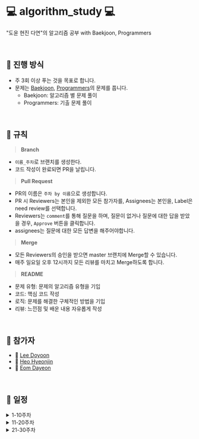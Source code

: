 
# 💻 algorithm_study 💻

"도윤 현진 다연"의 알고리즘 공부 with Baekjoon, Programmers

<br>

## 📌 진행 방식
- 주 3회 이상 푸는 것을 목표로 합니다.
- 문제는 [Baekjoon](https://www.acmicpc.net/), [Programmers](https://programmers.co.kr/)의 문제를 풉니다.
	- Baekjoon: 알고리즘 별 문제 풀이
	- Programmers: 기출 문제 풀이
	
<br>


## 📣 규칙
> **Branch**
- `이름_주차`로 브랜치를 생성한다.
- 코드 작성이 완료되면 PR을 날립니다.
> **Pull Request**
- PR의 이름은 `주차 by 이름`으로 생성합니다.
- PR 시 Reviewers는 본인을 제외한 모든 참가자를, Assignees는 본인을, Label은 need review를 선택합니다.
- Reviewers는 `comment`를 통해 질문을 하며, 질문이 없거나 질문에 대한 답을 받았을 경우, `Approve` 버튼을 클릭합니다.
- assignees는 질문에 대한 모든 답변을 해주어야합니다.
> **Merge**
- 모든 Reviewers의 승인을 받으면 master 브랜치에 Merge할 수 있습니다.
- 매주 일요일 오후 12시까지 모든 리뷰를 마치고 Merge하도록 합니다.
> **README**
- 문제 유형: 문제의 알고리즘 유형을 기입
- 코드: 핵심 코드 작성
- 로직: 문제를 해결한 구체적인 방법을 기입
- 리뷰: 느낀점 및 배운 내용 자유롭게 작성

<br>

## 🙋 참가자
- 🐰 [Lee Doyoon](https://github.com/idoburnish)
- 🐬 [Heo Hyeonjin](https://github.com/heohyeonjin)
- 🐤 [Eom Dayeon](https://github.com/eomdayeon)

<br>

## 📅 일정

<details>
<summary>1-10주차</summary>
<div markdown="1">       

|주차|문제1|문제2|문제3|유형|
|:-----:|:-----:|:-----:|:-----:|:-----:|
|1주차|[완전이진트리](https://www.acmicpc.net/problem/9934)|[나무 위의 빗물](https://www.acmicpc.net/problem/17073)|[트리의 지름](https://www.acmicpc.net/problem/1967)|트리|
|2주차|[꿀 따기](https://www.acmicpc.net/problem/21758)|[강의실 배정](https://www.acmicpc.net/problem/11000)|[행복 유치원](https://www.acmicpc.net/problem/13164)|그리디|
|3주차|[종이접기](https://www.acmicpc.net/problem/1802)|[쿼드트리](https://www.acmicpc.net/problem/1992)|[샤워실 바닥깔기](https://www.acmicpc.net/problem/14600)|분할정복|
|4주차|[완주하지 못한 선수](https://programmers.co.kr/learn/courses/30/lessons/42576)|[k번째수](https://programmers.co.kr/learn/courses/30/lessons/42748)|[모의고사](https://programmers.co.kr/learn/courses/30/lessons/42840)|프로그래머스|
|5주차|[달력](https://www.acmicpc.net/problem/20207)|[호수 홀릭 호석](https://www.acmicpc.net/problem/20164)|[빗물](https://www.acmicpc.net/problem/14719)|구현|
|6주차|[k진수에서 소수 개수 구하기](https://programmers.co.kr/learn/courses/30/lessons/92335)|[주차 요금 계산](https://programmers.co.kr/learn/courses/30/lessons/92341)|[기능개발](https://school.programmers.co.kr/learn/courses/30/lessons/42586)|프로그래머스|
|7주차|[ZOAC](https://www.acmicpc.net/problem/16719)|[트리순회](https://www.acmicpc.net/problem/22856)|[폴더정리(small)](https://www.acmicpc.net/problem/22860)|구현|
|8주차|[일루미네이션](https://www.acmicpc.net/problem/5547)|[연구소](https://www.acmicpc.net/problem/14502)|[인구이동](https://www.acmicpc.net/problem/16234)|그래프|
|9주차|[ABCDE](https://www.acmicpc.net/problem/13023)|[치즈](https://www.acmicpc.net/problem/2636)|[말이 되고픈 원숭이](https://www.acmicpc.net/problem/1600)|그래프|
|10주차|[신규 아이디 추천](https://school.programmers.co.kr/learn/courses/30/lessons/72410)|[메뉴 리뉴얼](https://school.programmers.co.kr/learn/courses/30/lessons/72411)|[순위검색](https://school.programmers.co.kr/learn/courses/30/lessons/72412)|프로그래머스|

</div>
</details>

<details>
<summary>11-20주차</summary>
<div markdown="1">       

|주차|문제1|문제2|문제3|유형|
|:-----:|:-----:|:-----:|:-----:|:-----:|
|11주차|[최소 회의실 개수](https://www.acmicpc.net/problem/19598)|[센서](https://www.acmicpc.net/problem/2212)|[우체국](https://www.acmicpc.net/problem/2141)|그리디|
|12주차|[괄호 변환](https://school.programmers.co.kr/learn/courses/30/lessons/60058)|[문자열 압축](https://school.programmers.co.kr/learn/courses/30/lessons/60057)|[합승 택시 요금](https://school.programmers.co.kr/learn/courses/30/lessons/72413)|KAKAO BLIND RECRUITMENT|
|13주차|[오픈채팅방](https://school.programmers.co.kr/learn/courses/30/lessons/42888)|[후보키](https://school.programmers.co.kr/learn/courses/30/lessons/42890)|[양과 늑대](https://school.programmers.co.kr/learn/courses/30/lessons/92343)|KAKAO BLIND RECRUITMENT|
|14주차|[구슬탈출2](https://www.acmicpc.net/problem/13460)|[2048(easy)](https://www.acmicpc.net/problem/12100)|[뱀](https://www.acmicpc.net/problem/3190)|삼성SW역량기출|
|15주차|[배](https://www.acmicpc.net/problem/1092)|[크게 만들기](https://www.acmicpc.net/problem/2812)|[파일 합치기 3](https://www.acmicpc.net/problem/13975)|그리디|
|16주차|[주사위 굴리기](https://www.acmicpc.net/problem/14499)|[테트로미노](https://www.acmicpc.net/problem/14500)|[아기 상어](https://www.acmicpc.net/problem/16236)|삼성SW역량기출|
|17주차|[로봇 청소기](https://www.acmicpc.net/problem/14503)|[감시](https://www.acmicpc.net/problem/15683)|[치킨 배달](https://www.acmicpc.net/problem/15686)|삼성SW역량기출|
|18주차|[괄호 제거](https://www.acmicpc.net/problem/2800)|[데이터 체커](https://www.acmicpc.net/problem/22942)|[탑](https://www.acmicpc.net/problem/2493)|자료구조|
|19주차|[공유기 설치](https://www.acmicpc.net/problem/2110)|[입국심사](https://www.acmicpc.net/problem/3079)|[두 용액](https://www.acmicpc.net/problem/2470)|이분탐색|

</div>
</details>

<details>
<summary>21-30주차</summary>
<div markdown="1">

|주차|문제1|문제2|문제3|유형|
|:-----:|:-----:|:-----:|:-----:|:-----:|
|20주차|[컨베이어 벨트 위의 로봇](https://www.acmicpc.net/problem/20055)|[동전 1](https://www.acmicpc.net/problem/2293)|[알약](https://www.acmicpc.net/problem/4811)|구현,DP|
|21주차|[문자열 폭발](https://www.acmicpc.net/problem/9935)|[파티](https://www.acmicpc.net/problem/1238)|[부분합](https://www.acmicpc.net/problem/1806)|문자열,그래프,투포인터|
</div>
</details>


